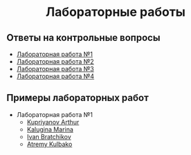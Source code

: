 <h1 align=center>Лабораторные работы</h1>

## Ответы на контрольные вопросы
* [Лабораторная работа №1](Lab1.md)
* [Лабораторная работа №2](Lab2.md)
* [Лабораторная работа №3](Lab3.md)
* [Лабораторная работа №4](Lab4.md)

## Примеры лабораторных работ
* Лабораторная работа №1
  * [Kupriyanov Arthur](https://github.com/AppLoidx/web-app-development-lab1)
  * [Kalugina Marina](https://github.com/KaluginaMarina/Internet-Applications-Development)
  * [Ivan Bratchikov](https://github.com/brtchkv/pip)
  * [Atremy Kulbako](https://github.com/testpassword/Web-programming-labs/tree/master/lab1-25.07.19)
